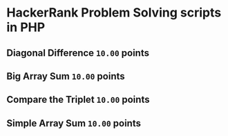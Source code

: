 # HackerRank Problem Solving scripts in PHP

## Diagonal Difference `10.00` points

## Big Array Sum `10.00` points

## Compare the Triplet `10.00` points

## Simple Array Sum `10.00` points

